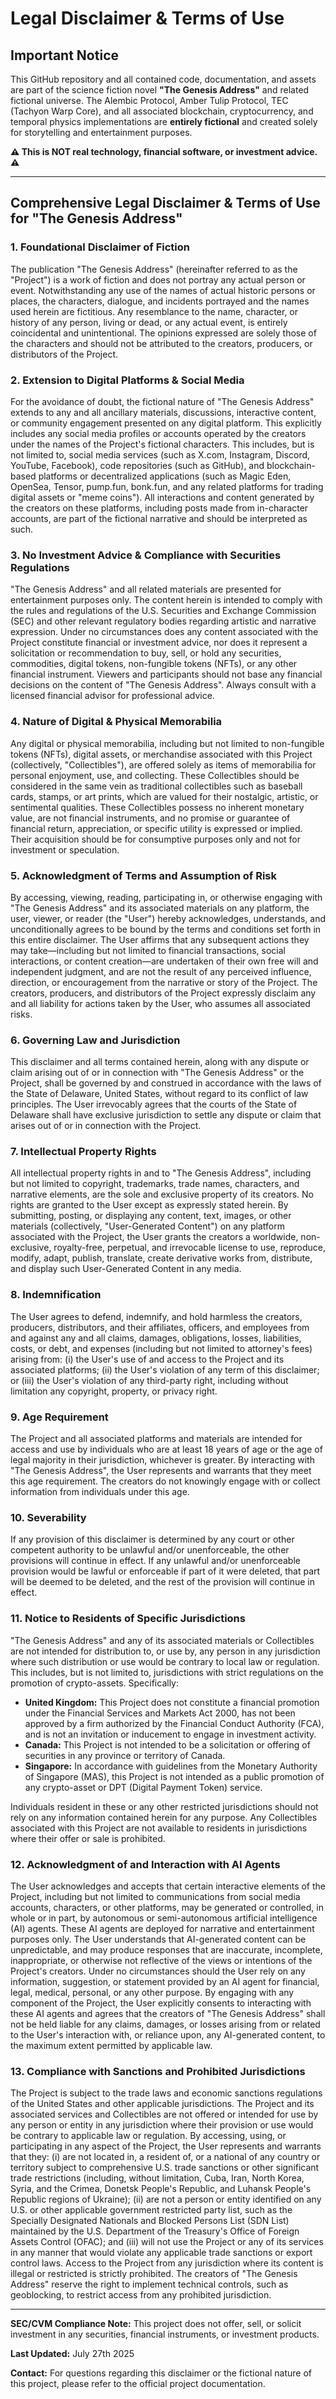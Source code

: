 # **Legal Disclaimer & Terms of Use**

## **Important Notice**

This GitHub repository and all contained code, documentation, and assets are part of the science fiction novel **"The Genesis Address"** and related fictional universe. The Alembic Protocol, Amber Tulip Protocol, TEC (Tachyon Warp Core), and all associated blockchain, cryptocurrency, and temporal physics implementations are **entirely fictional** and created solely for storytelling and entertainment purposes.

**⚠️ This is NOT real technology, financial software, or investment advice. ⚠️**

---

## **Comprehensive Legal Disclaimer & Terms of Use for "The Genesis Address"**

### **1. Foundational Disclaimer of Fiction**

The publication "The Genesis Address" (hereinafter referred to as the "Project") is a work of fiction and does not portray any actual person or event. Notwithstanding any use of the names of actual historic persons or places, the characters, dialogue, and incidents portrayed and the names used herein are fictitious. Any resemblance to the name, character, or history of any person, living or dead, or any actual event, is entirely coincidental and unintentional. The opinions expressed are solely those of the characters and should not be attributed to the creators, producers, or distributors of the Project.

### **2. Extension to Digital Platforms & Social Media**

For the avoidance of doubt, the fictional nature of "The Genesis Address" extends to any and all ancillary materials, discussions, interactive content, or community engagement presented on any digital platform. This explicitly includes any social media profiles or accounts operated by the creators under the names of the Project's fictional characters. This includes, but is not limited to, social media services (such as X.com, Instagram, Discord, YouTube, Facebook), code repositories (such as GitHub), and blockchain-based platforms or decentralized applications (such as Magic Eden, OpenSea, Tensor, pump.fun, bonk.fun, and any related platforms for trading digital assets or "meme coins"). All interactions and content generated by the creators on these platforms, including posts made from in-character accounts, are part of the fictional narrative and should be interpreted as such.

### **3. No Investment Advice & Compliance with Securities Regulations**

"The Genesis Address" and all related materials are presented for entertainment purposes only. The content herein is intended to comply with the rules and regulations of the U.S. Securities and Exchange Commission (SEC) and other relevant regulatory bodies regarding artistic and narrative expression. Under no circumstances does any content associated with the Project constitute financial or investment advice, nor does it represent a solicitation or recommendation to buy, sell, or hold any securities, commodities, digital tokens, non-fungible tokens (NFTs), or any other financial instrument. Viewers and participants should not base any financial decisions on the content of "The Genesis Address". Always consult with a licensed financial advisor for professional advice.

### **4. Nature of Digital & Physical Memorabilia**

Any digital or physical memorabilia, including but not limited to non-fungible tokens (NFTs), digital assets, or merchandise associated with this Project (collectively, "Collectibles"), are offered solely as items of memorabilia for personal enjoyment, use, and collecting. These Collectibles should be considered in the same vein as traditional collectibles such as baseball cards, stamps, or art prints, which are valued for their nostalgic, artistic, or sentimental qualities. These Collectibles possess no inherent monetary value, are not financial instruments, and no promise or guarantee of financial return, appreciation, or specific utility is expressed or implied. Their acquisition should be for consumptive purposes only and not for investment or speculation.

### **5. Acknowledgment of Terms and Assumption of Risk**

By accessing, viewing, reading, participating in, or otherwise engaging with "The Genesis Address" and its associated materials on any platform, the user, viewer, or reader (the "User") hereby acknowledges, understands, and unconditionally agrees to be bound by the terms and conditions set forth in this entire disclaimer. The User affirms that any subsequent actions they may take—including but not limited to financial transactions, social interactions, or content creation—are undertaken of their own free will and independent judgment, and are not the result of any perceived influence, direction, or encouragement from the narrative or story of the Project. The creators, producers, and distributors of the Project expressly disclaim any and all liability for actions taken by the User, who assumes all associated risks.

### **6. Governing Law and Jurisdiction**

This disclaimer and all terms contained herein, along with any dispute or claim arising out of or in connection with "The Genesis Address" or the Project, shall be governed by and construed in accordance with the laws of the State of Delaware, United States, without regard to its conflict of law principles. The User irrevocably agrees that the courts of the State of Delaware shall have exclusive jurisdiction to settle any dispute or claim that arises out of or in connection with the Project.

### **7. Intellectual Property Rights**

All intellectual property rights in and to "The Genesis Address", including but not limited to copyright, trademarks, trade names, characters, and narrative elements, are the sole and exclusive property of its creators. No rights are granted to the User except as expressly stated herein. By submitting, posting, or displaying any content, text, images, or other materials (collectively, "User-Generated Content") on any platform associated with the Project, the User grants the creators a worldwide, non-exclusive, royalty-free, perpetual, and irrevocable license to use, reproduce, modify, adapt, publish, translate, create derivative works from, distribute, and display such User-Generated Content in any media.

### **8. Indemnification**

The User agrees to defend, indemnify, and hold harmless the creators, producers, distributors, and their affiliates, officers, and employees from and against any and all claims, damages, obligations, losses, liabilities, costs, or debt, and expenses (including but not limited to attorney's fees) arising from: (i) the User's use of and access to the Project and its associated platforms; (ii) the User's violation of any term of this disclaimer; or (iii) the User's violation of any third-party right, including without limitation any copyright, property, or privacy right.

### **9. Age Requirement**

The Project and all associated platforms and materials are intended for access and use by individuals who are at least 18 years of age or the age of legal majority in their jurisdiction, whichever is greater. By interacting with "The Genesis Address", the User represents and warrants that they meet this age requirement. The creators do not knowingly engage with or collect information from individuals under this age.

### **10. Severability**

If any provision of this disclaimer is determined by any court or other competent authority to be unlawful and/or unenforceable, the other provisions will continue in effect. If any unlawful and/or unenforceable provision would be lawful or enforceable if part of it were deleted, that part will be deemed to be deleted, and the rest of the provision will continue in effect.

### **11. Notice to Residents of Specific Jurisdictions**

"The Genesis Address" and any of its associated materials or Collectibles are not intended for distribution to, or use by, any person in any jurisdiction where such distribution or use would be contrary to local law or regulation. This includes, but is not limited to, jurisdictions with strict regulations on the promotion of crypto-assets. Specifically:

* **United Kingdom:** This Project does not constitute a financial promotion under the Financial Services and Markets Act 2000, has not been approved by a firm authorized by the Financial Conduct Authority (FCA), and is not an invitation or inducement to engage in investment activity.
* **Canada:** This Project is not intended to be a solicitation or offering of securities in any province or territory of Canada.
* **Singapore:** In accordance with guidelines from the Monetary Authority of Singapore (MAS), this Project is not intended as a public promotion of any crypto-asset or DPT (Digital Payment Token) service.

Individuals resident in these or any other restricted jurisdictions should not rely on any information contained herein for any purpose. Any Collectibles associated with this Project are not available to residents in jurisdictions where their offer or sale is prohibited.

### **12. Acknowledgment of and Interaction with AI Agents**

The User acknowledges and accepts that certain interactive elements of the Project, including but not limited to communications from social media accounts, characters, or other platforms, may be generated or controlled, in whole or in part, by autonomous or semi-autonomous artificial intelligence (AI) agents. These AI agents are deployed for narrative and entertainment purposes only. The User understands that AI-generated content can be unpredictable, and may produce responses that are inaccurate, incomplete, inappropriate, or otherwise not reflective of the views or intentions of the Project's creators. Under no circumstances should the User rely on any information, suggestion, or statement provided by an AI agent for financial, legal, medical, personal, or any other purpose. By engaging with any component of the Project, the User explicitly consents to interacting with these AI agents and agrees that the creators of "The Genesis Address" shall not be held liable for any claims, damages, or losses arising from or related to the User's interaction with, or reliance upon, any AI-generated content, to the maximum extent permitted by applicable law.

### **13. Compliance with Sanctions and Prohibited Jurisdictions**

The Project is subject to the trade laws and economic sanctions regulations of the United States and other applicable jurisdictions. The Project and its associated services and Collectibles are not offered or intended for use by any person or entity in any jurisdiction where their provision or use would be contrary to applicable law or regulation. By accessing, using, or participating in any aspect of the Project, the User represents and warrants that they: (i) are not located in, a resident of, or a national of any country or territory subject to comprehensive U.S. trade sanctions or other significant trade restrictions (including, without limitation, Cuba, Iran, North Korea, Syria, and the Crimea, Donetsk People's Republic, and Luhansk People's Republic regions of Ukraine); (ii) are not a person or entity identified on any U.S. or other applicable government restricted party list, such as the Specially Designated Nationals and Blocked Persons List (SDN List) maintained by the U.S. Department of the Treasury's Office of Foreign Assets Control (OFAC); and (iii) will not use the Project or any of its services in any manner that would violate any applicable trade sanctions or export control laws. Access to the Project from any jurisdiction where its content is illegal or restricted is strictly prohibited. The creators of "The Genesis Address" reserve the right to implement technical controls, such as geoblocking, to restrict access from any prohibited jurisdiction.

---

**SEC/CVM Compliance Note:** This project does not offer, sell, or solicit investment in any securities, financial instruments, or investment products.

**Last Updated:** July 27th 2025

**Contact:** For questions regarding this disclaimer or the fictional nature of this project, please refer to the official project documentation.